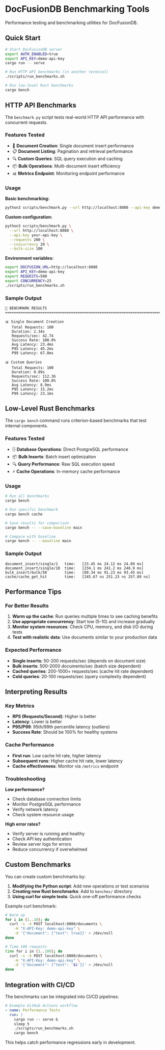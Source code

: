 # DocFusionDB Benchmarking Tools

Performance testing and benchmarking utilities for DocFusionDB.

## Quick Start

```bash
# Start DocFusionDB server
export AUTH_ENABLED=true
export API_KEY=demo-api-key
cargo run -- serve

# Run HTTP API benchmarks (in another terminal)
./scripts/run_benchmarks.sh

# Run low-level Rust benchmarks
cargo bench
```

## HTTP API Benchmarks

The `benchmark.py` script tests real-world HTTP API performance with concurrent requests.

### Features Tested
- 📝 **Document Creation**: Single document insert performance
- 📋 **Document Listing**: Pagination and retrieval performance  
- 🔍 **Custom Queries**: SQL query execution and caching
- 📦 **Bulk Operations**: Multi-document insert efficiency
- 📊 **Metrics Endpoint**: Monitoring endpoint performance

### Usage

**Basic benchmarking:**
```bash
python3 scripts/benchmark.py --url http://localhost:8080 --api-key demo-api-key
```

**Custom configuration:**
```bash
python3 scripts/benchmark.py \
  --url http://localhost:8080 \
  --api-key your-api-key \
  --requests 200 \
  --concurrency 20 \
  --bulk-size 100
```

**Environment variables:**
```bash
export DOCFUSION_URL=http://localhost:8080
export API_KEY=demo-api-key
export REQUESTS=500
export CONCURRENCY=25
./scripts/run_benchmarks.sh
```

### Sample Output

```
🎯 BENCHMARK RESULTS
================================================================================

📊 Single Document Creation
   Total Requests: 100
   Duration: 2.34s
   Requests/sec: 42.74
   Success Rate: 100.0%
   Avg Latency: 23.4ms
   P95 Latency: 45.2ms
   P99 Latency: 67.8ms

📊 Custom Queries
   Total Requests: 100
   Duration: 0.89s
   Requests/sec: 112.36
   Success Rate: 100.0%
   Avg Latency: 8.9ms
   P95 Latency: 15.2ms
   P99 Latency: 23.1ms
```

## Low-Level Rust Benchmarks

The `cargo bench` command runs criterion-based benchmarks that test internal components.

### Features Tested
- 🗄️ **Database Operations**: Direct PostgreSQL performance
- 📦 **Bulk Inserts**: Batch insert optimization
- 🔍 **Query Performance**: Raw SQL execution speed
- ⚡ **Cache Operations**: In-memory cache performance

### Usage

```bash
# Run all benchmarks
cargo bench

# Run specific benchmark
cargo bench cache

# Save results for comparison
cargo bench -- --save-baseline main

# Compare with baseline
cargo bench -- --baseline main
```

### Sample Output

```
document_insert/single/1   time:   [23.45 ms 24.12 ms 24.89 ms]
document_insert/single/10  time:   [234.1 ms 241.2 ms 248.9 ms]
bulk_insert/bulk/50        time:   [89.34 ms 91.23 ms 93.45 ms]
cache/cache_get_hit        time:   [245.67 ns 251.23 ns 257.89 ns]
```

## Performance Tips

### For Better Results
1. **Warm up the cache**: Run queries multiple times to see caching benefits
2. **Use appropriate concurrency**: Start low (5-10) and increase gradually
3. **Monitor system resources**: Check CPU, memory, and disk I/O during tests
4. **Test with realistic data**: Use documents similar to your production data

### Expected Performance
- **Single inserts**: 50-200 requests/sec (depends on document size)
- **Bulk inserts**: 500-2000 documents/sec (batch size dependent)
- **Cached queries**: 200-1000+ requests/sec (cache hit rate dependent)
- **Cold queries**: 20-100 requests/sec (query complexity dependent)

## Interpreting Results

### Key Metrics
- **RPS (Requests/Second)**: Higher is better
- **Latency**: Lower is better
- **P95/P99**: 95th/99th percentile latency (outliers)
- **Success Rate**: Should be 100% for healthy systems

### Cache Performance
- **First run**: Low cache hit rate, higher latency
- **Subsequent runs**: Higher cache hit rate, lower latency
- **Cache effectiveness**: Monitor via `/metrics` endpoint

### Troubleshooting

**Low performance?**
- Check database connection limits
- Monitor PostgreSQL performance
- Verify network latency
- Check system resource usage

**High error rates?**
- Verify server is running and healthy
- Check API key authentication
- Review server logs for errors
- Reduce concurrency if overwhelmed

## Custom Benchmarks

You can create custom benchmarks by:

1. **Modifying the Python script**: Add new operations or test scenarios
2. **Creating new Rust benchmarks**: Add to `benches/` directory
3. **Using curl for simple tests**: Quick one-off performance checks

Example curl benchmark:
```bash
# Warm up
for i in {1..10}; do
  curl -s -X POST localhost:8080/documents \
    -H "X-API-Key: demo-api-key" \
    -d '{"document": {"test": true}}' > /dev/null
done

# Time 100 requests
time for i in {1..100}; do
  curl -s -X POST localhost:8080/documents \
    -H "X-API-Key: demo-api-key" \
    -d '{"document": {"test": '$i'}}' > /dev/null
done
```

## Integration with CI/CD

The benchmarks can be integrated into CI/CD pipelines:

```yaml
# Example GitHub Actions workflow
- name: Performance Tests
  run: |
    cargo run -- serve &
    sleep 5
    ./scripts/run_benchmarks.sh
    cargo bench
```

This helps catch performance regressions early in development.
